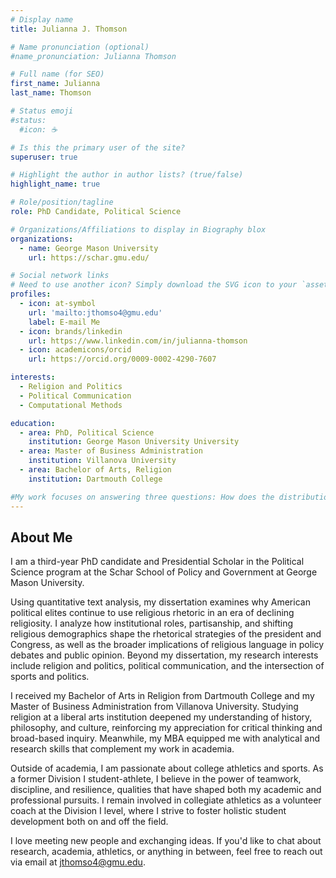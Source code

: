 ```yaml
---
# Display name
title: Julianna J. Thomson

# Name pronunciation (optional)
#name_pronunciation: Julianna Thomson

# Full name (for SEO)
first_name: Julianna
last_name: Thomson

# Status emoji
#status:
  #icon: ☕️

# Is this the primary user of the site?
superuser: true

# Highlight the author in author lists? (true/false)
highlight_name: true

# Role/position/tagline
role: PhD Candidate, Political Science

# Organizations/Affiliations to display in Biography blox
organizations:
  - name: George Mason University
    url: https://schar.gmu.edu/

# Social network links
# Need to use another icon? Simply download the SVG icon to your `assets/media/icons/` folder.
profiles:
  - icon: at-symbol
    url: 'mailto:jthomso4@gmu.edu'
    label: E-mail Me
  - icon: brands/linkedin
    url: https://www.linkedin.com/in/julianna-thomson
  - icon: academicons/orcid
    url: https://orcid.org/0009-0002-4290-7607

interests:
  - Religion and Politics
  - Political Communication
  - Computational Methods

education:
  - area: PhD, Political Science
    institution: George Mason University University
  - area: Master of Business Administration
    institution: Villanova University
  - area: Bachelor of Arts, Religion
    institution: Dartmouth College

#My work focuses on answering three questions: How does the distribution of public preferences impact the ability of leaders to engage in international bargaining? How do great powers navigate the relation between international orders and wars? Finally, what statistical tools can help political scientists manage data scarcity? I use formal and computational models to demonstrate the internal validity of my arguments and behavioral experiments and statistical methods to ensure their external validity.
---
```


## About Me

I am a third-year PhD candidate and Presidential Scholar in the Political Science program at the Schar School of Policy and Government at George Mason University. 

Using quantitative text analysis, my dissertation examines why American political elites continue to use religious rhetoric in an era of declining religiosity. I analyze how institutional roles, partisanship, and shifting religious demographics shape the rhetorical strategies of the president and Congress, as well as the broader implications of religious language in policy debates and public opinion. Beyond my dissertation, my research interests include religion and politics, political communication, and the intersection of sports and politics.

I received my Bachelor of Arts in Religion from Dartmouth College and my Master of Business Administration from Villanova University. Studying religion at a liberal arts institution deepened my understanding of history, philosophy, and culture, reinforcing my appreciation for critical thinking and broad-based inquiry. Meanwhile, my MBA equipped me with analytical and research skills that complement my work in academia. 

Outside of academia, I am passionate about college athletics and sports. As a former Division I student-athlete, I believe in the power of teamwork, discipline, and resilience, qualities that have shaped both my academic and professional pursuits. I remain involved in collegiate athletics as a volunteer coach at the Division I level, where I strive to foster holistic student development both on and off the field. 

I love meeting new people and exchanging ideas. If you'd like to chat about research, academia, athletics, or anything in between, feel free to reach out via email at jthomso4@gmu.edu. 
